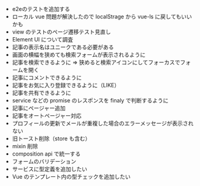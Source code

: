 - e2eのテストを追加する
- ローカル vue 問題が解決したので localStrage から vue-ls に戻してもいいかも
- view のテストのページ遷移テスト見直し
- Element UI について調査
- 記事の表示名はユニークである必要がある
- 画面の横幅を狭めても検索フォームが表示されるように
- 記事を検索できるように => 狭めると検索アイコンにしてフォーカスでフォームを開く
- 記事にコメントできるように
- 記事をお気に入り登録できるように（LIKE）
- 記事を共有できるように
- service などの promise のレスポンスを finaly で判断するように
- 記事にページャー追加
- 記事をオートページャー対応
- プロフィールの更新でメールが重複した場合のエラーメッセージが表示されない
- 旧トースト削除（store も含む）
- mixin 削除
- composition api で統一する
- フォームのバリデーション
- サービスに型定義を追加したい
- Vue のテンプレート内の型チェックを追加したい
